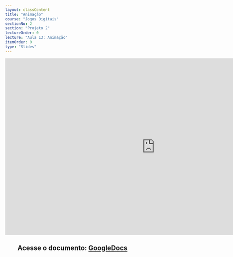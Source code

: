 ```yaml
---
layout: classContent
title: "Animação"
course: "Jogos Digitais"
sectionNo: 2
section: "Projeto 2"
lectureOrder: 0
lecture: "Aula 13: Animação"
itemOrder: 0
type: "Slides"
---
```


<iframe src="https://docs.google.com/presentation/d/e/2PACX-1vS2MQ7U_vvEuTe9hoRqA6bhNf5j-QrQYnqqGO5aDBSD4zU_PbDs8pfG6n3RxTPIn_NNe1wC6LIEzdLA/embed?start=false&loop=false&delayms=3000" frameborder="0" width="960" height="569" allowfullscreen="true" mozallowfullscreen="true" webkitallowfullscreen="true"></iframe>

## &nbsp;&nbsp;&nbsp;&nbsp;&nbsp;&nbsp;&nbsp;&nbsp;Acesse o documento: [GoogleDocs](https://docs.google.com/presentation/d/1yVFuQHy0a-VWKePvuMHCTeA4J78QKC4nt7XpG-n9GbU/preview?rm=minimal&usp=sharing)
